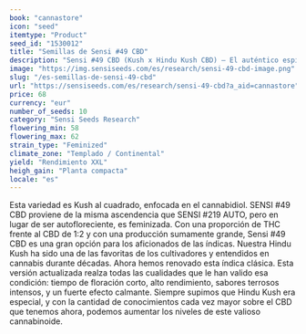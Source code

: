 ```yaml
---
book: "cannastore"
icon: "seed"
itemtype: "Product"
seed_id: "1530012"
title: "Semillas de Sensi #49 CBD"
description: "Sensi #49 CBD (Kush x Hindu Kush CBD) – El auténtico espíritu de Kush en una forma que se centra en la producción de CBD. Compra las semillas aquí."
image: "https://img.sensiseeds.com/es/research/sensi-49-cbd-image.png"
slug: "/es-semillas-de-sensi-49-cbd"
url: "https://sensiseeds.com/es/research/sensi-49-cbd?a_aid=cannastore"
price: 68
currency: "eur"
number_of_seeds: 10
category: "Sensi Seeds Research"
flowering_min: 58
flowering_max: 62
strain_type: "Feminized"
climate_zone: "Templado / Continental"
yield: "Rendimiento XXL"
heigh_gain: "Planta compacta"
locale: "es"
---
```

Esta variedad es Kush al cuadrado, enfocada en el cannabidiol. SENSI #49 CBD proviene de la misma ascendencia que SENSI #219 AUTO, pero en lugar de ser autofloreciente, es feminizada. Con una proporción de THC frente al CBD de 1:2 y con una producción sumamente grande, Sensi #49 CBD es una gran opción para los aficionados de las índicas. Nuestra Hindu Kush ha sido una de las favoritas de los cultivadores y entendidos en cannabis durante décadas. Ahora hemos renovado esta índica clásica. Esta versión actualizada realza todas las cualidades que le han valido esa condición: tiempo de floración corto, alto rendimiento, sabores terrosos intensos, y un fuerte efecto calmante. Siempre supimos que Hindu Kush era especial, y con la cantidad de conocimientos cada vez mayor sobre el CBD que tenemos ahora, podemos aumentar los niveles de este valioso cannabinoide.
